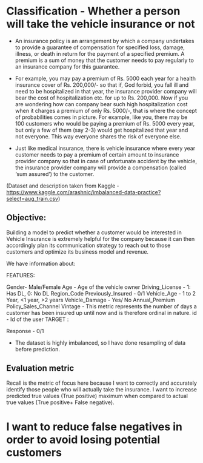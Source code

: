 # Classification - Whether a person will take the vehicle insurance or not

- An insurance policy is an arrangement by which a company undertakes to provide a guarantee of compensation for specified loss, damage, illness, or death in return for the payment of a specified premium. A premium is a sum of money that the customer needs to pay regularly to an insurance company for this guarantee.

- For example, you may pay a premium of Rs. 5000 each year for a health insurance cover of Rs. 200,000/- so that if, God forbid, you fall ill and need to be hospitalized in that year, the insurance provider company will bear the cost of hospitalization etc. for up to Rs. 200,000. Now if you are wondering how can company bear such high hospitalization cost when it charges a premium of only Rs. 5000/-, that is where the concept of probabilities comes in picture. For example, like you, there may be 100 customers who would be paying a premium of Rs. 5000 every year, but only a few of them (say 2-3) would get hospitalized that year and not everyone. This way everyone shares the risk of everyone else.

- Just like medical insurance, there is vehicle insurance where every year customer needs to pay a premium of certain amount to insurance provider company so that in case of unfortunate accident by the vehicle, the insurance provider company will provide a compensation (called ‘sum assured’) to the customer.

(Dataset and description taken from Kaggle - https://www.kaggle.com/arashnic/imbalanced-data-practice?select=aug_train.csv)

## Objective:
Building a model to predict whether a customer would be interested in Vehicle Insurance is extremely helpful for the company because it can then accordingly plan its communication strategy to reach out to those customers and optimize its business model and revenue.

We have information about:

FEATURES:

Gender- Male/Female
Age - Age of the vehicle owner
Driving_License - 1: Has DL, 0: No DL
Region_Code
Previously_Insured - 0/1
Vehicle_Age - 1 to 2 Year, <1 year, >2 years
Vehicle_Damage - Yes/ No
Annual_Premium
Policy_Sales_Channel
Vintage - This metric represents the number of days a customer has been insured up until now and is therefore ordinal in nature.
id - Id of the user
TARGET :

Response - 0/1

- The dataset is highly imbalanced, so I have done resampling of data before prediction.

## Evaluation metric
Recall is the metric of focus here because I want to correctly and accurately identify those people who will actually take the insurance. I want to increase predicted true values (True positive) maximum when compared to actual true values (True positive+ False negative).

# I want to reduce false negatives in order to avoid losing potential customers
